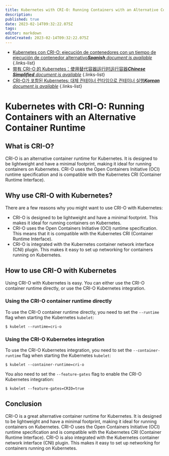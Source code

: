 ```yaml
---
title: Kubernetes with CRI-O: Running Containers with an Alternative Container Runtime
description: 
published: true
date: 2023-02-14T09:32:22.075Z
tags: 
editor: markdown
dateCreated: 2023-02-14T09:32:22.075Z
---
```


- [Kubernetes con CRI-O: ejecución de contenedores con un tiempo de ejecución de contenedor alternativo***Spanish** document is available*](/es/Knowledge-base/Kubernetes/kubernetes-with-cri-o-running-containers-with-an-alternative-container-runtime)
{.links-list}
- [带有 CRI-O 的 Kubernetes：使用替代容器运行时运行容器***Chinese Simplified** document is available*](/zh/Knowledge-base/Kubernetes/kubernetes-with-cri-o-running-containers-with-an-alternative-container-runtime)
{.links-list}
- [CRI-O가 포함된 Kubernetes: 대체 컨테이너 런타임으로 컨테이너 실행***Korean** document is available*](/ko/Knowledge-base/Kubernetes/kubernetes-with-cri-o-running-containers-with-an-alternative-container-runtime)
{.links-list}


# Kubernetes with CRI-O: Running Containers with an Alternative Container Runtime

## What is CRI-O?

CRI-O is an alternative container runtime for Kubernetes. It is designed to be lightweight and have a minimal footprint, making it ideal for running containers on Kubernetes. CRI-O uses the Open Containers Initiative (OCI) runtime specification and is compatible with the Kubernetes CRI (Container Runtime Interface).

## Why use CRI-O with Kubernetes?

There are a few reasons why you might want to use CRI-O with Kubernetes:

- CRI-O is designed to be lightweight and have a minimal footprint. This makes it ideal for running containers on Kubernetes.
- CRI-O uses the Open Containers Initiative (OCI) runtime specification. This means that it is compatible with the Kubernetes CRI (Container Runtime Interface).
- CRI-O is integrated with the Kubernetes container network interface (CNI) plugin. This makes it easy to set up networking for containers running on Kubernetes.

## How to use CRI-O with Kubernetes

Using CRI-O with Kubernetes is easy. You can either use the CRI-O container runtime directly, or use the CRI-O Kubernetes integration.

### Using the CRI-O container runtime directly

To use the CRI-O container runtime directly, you need to set the `--runtime` flag when starting the Kubernetes `kubelet`:

```
$ kubelet --runtime=cri-o
```

### Using the CRI-O Kubernetes integration

To use the CRI-O Kubernetes integration, you need to set the `--container-runtime` flag when starting the Kubernetes `kubelet`:

```
$ kubelet --container-runtime=cri-o
```

You also need to set the `--feature-gates` flag to enable the CRI-O Kubernetes integration:

```
$ kubelet --feature-gates=CRIO=true
```

## Conclusion

CRI-O is a great alternative container runtime for Kubernetes. It is designed to be lightweight and have a minimal footprint, making it ideal for running containers on Kubernetes. CRI-O uses the Open Containers Initiative (OCI) runtime specification and is compatible with the Kubernetes CRI (Container Runtime Interface). CRI-O is also integrated with the Kubernetes container network interface (CNI) plugin. This makes it easy to set up networking for containers running on Kubernetes.